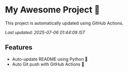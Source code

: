 # My Awesome Project 🚀

This project is automatically updated using GitHub Actions.

_Last updated: 2025-07-06 01:44:09 IST_

## Features
- Auto-update README using Python 🐍
- Auto Git push with GitHub Actions 🤖
